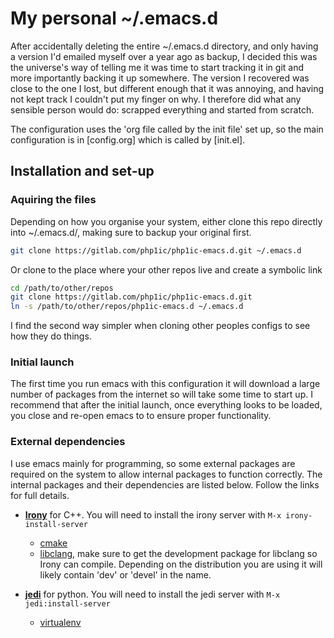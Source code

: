 # My personal ~/.emacs.d

After accidentally deleting the entire ~/.emacs.d directory, and only having a version I'd emailed myself over a year ago as backup, I decided this was the universe's way of telling me it was time to start tracking it in git and more importantly backing it up somewhere.
The version I recovered was close to the one I lost, but different enough that it was annoying, and having not kept track I couldn't put my finger on why.
I therefore did what any sensible person would do: scrapped everything and started from scratch.

The configuration uses the 'org file called by the init file' set up, so the main configuration is in [config.org] which is called by [init.el].

## Installation and set-up

### Aquiring the files
Depending on how you organise your system, either clone this repo directly into ~/.emacs.d/, making sure to backup your original first.

```bash
git clone https://gitlab.com/php1ic/php1ic-emacs.d.git ~/.emacs.d
```

Or clone to the place where your other repos live and create a symbolic link

```bash
cd /path/to/other/repos
git clone https://gitlab.com/php1ic/php1ic-emacs.d.git
ln -s /path/to/other/repos/php1ic-emacs.d ~/.emacs.d
```

I find the second way simpler when cloning other peoples configs to see how they do things.


### Initial launch

The first time you run emacs with this configuration it will download a large number of packages from the internet so will take some time to start up.
I recommend that after the initial launch, once everything looks to be loaded, you close and re-open emacs to to ensure proper functionality.


### External dependencies

I use emacs mainly for programming, so some external packages are required on the system to allow internal packages to function correctly. The internal packages and their dependencies are listed below. Follow the links for full details.

- **[Irony](https://github.com/Sarcasm/irony-mode)** for C++. You will need to install the irony server with `M-x irony-install-server`
  * [cmake](https://cmake.org)
  * [libclang](https://clang.llvm.org/doxygen/group__CINDEX.html), make sure to get the development package for libclang so Irony can compile. Depending on the distribution you are using it will likely contain 'dev' or 'devel' in the name.

- **[jedi](https://tkf.github.io/emacs-jedi/)** for python. You will need to install the jedi server with `M-x jedi:install-server`
  * [virtualenv](https://virtualenv.pypa.io/)

